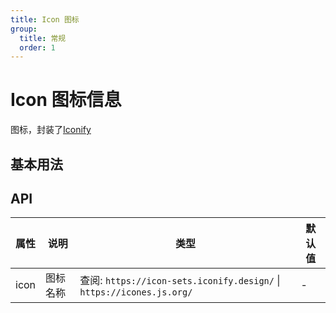 ```yaml
---
title: Icon 图标
group: 
  title: 常规
  order: 1
---
```

# Icon 图标信息

图标，封装了[Iconify](https://iconify.design/)

## 基本用法
<code src='./demo/basic.tsx'></code>

## API

| 属性 | 说明     | 类型                                         | 默认值 |
| ---- | -------- | -------------------------------------------- | ------ |
| icon | 图标名称 | 查阅: `https://icon-sets.iconify.design/` \| `https://icones.js.org/` | - |

